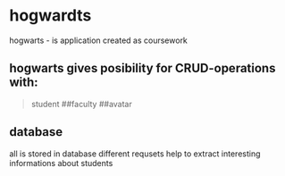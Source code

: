 # hogwardts
hogwarts - is application created as coursework
## hogwarts gives posibility for CRUD-operations with:
>student
##faculty
##avatar
## database
all is stored in database
different requsets help to extract interesting informations about students

